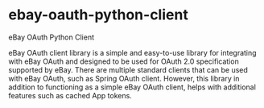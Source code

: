 # ebay-oauth-python-client

eBay OAuth Python Client

eBay OAuth client library is a simple and easy-to-use library for integrating with eBay OAuth and designed to be used for OAuth 2.0 specification supported by eBay. There are multiple standard clients that can be used with eBay OAuth, such as Spring OAuth client. However, this library in addition to functioning as a simple eBay OAuth client, helps with additional features such as cached App tokens.
